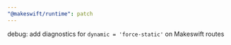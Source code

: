 ```yaml
---
"@makeswift/runtime": patch
---
```


debug: add diagnostics for `dynamic = 'force-static'` on Makeswift routes
